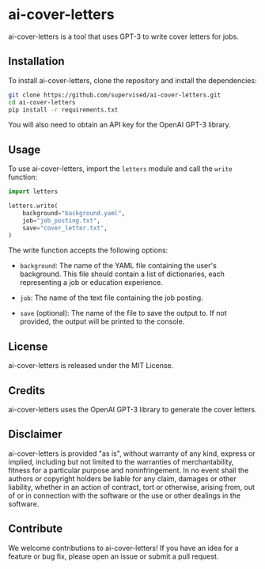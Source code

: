 # ai-cover-letters
ai-cover-letters is a tool that uses GPT-3 to write cover letters for jobs.

## Installation
To install ai-cover-letters, clone the repository and install the dependencies:

```bash
git clone https://github.com/supervised/ai-cover-letters.git
cd ai-cover-letters
pip install -r requirements.txt
```

You will also need to obtain an API key for the OpenAI GPT-3 library.

## Usage
To use ai-cover-letters, import the `letters` module and call the `write` function:

```python
import letters

letters.write(
    background="background.yaml",
    job="job_posting.txt",
    save="cover_letter.txt",
)
```

The write function accepts the following options:

* `background`: The name of the YAML file containing the user's background. This file should contain a list of dictionaries, each representing a job or education experience.

* `job`: The name of the text file containing the job posting.

* `save` (optional): The name of the file to save the output to. If not provided, the output will be printed to the console.

## License
ai-cover-letters is released under the MIT License.

## Credits
ai-cover-letters uses the OpenAI GPT-3 library to generate the cover letters.

## Disclaimer
ai-cover-letters is provided "as is", without warranty of any kind, express or implied, including but not limited to the warranties of merchantability, fitness for a particular purpose and noninfringement. In no event shall the authors or copyright holders be liable for any claim, damages or other liability, whether in an action of contract, tort or otherwise, arising from, out of or in connection with the software or the use or other dealings in the software.

## Contribute
We welcome contributions to ai-cover-letters! If you have an idea for a feature or bug fix, please open an issue or submit a pull request.



